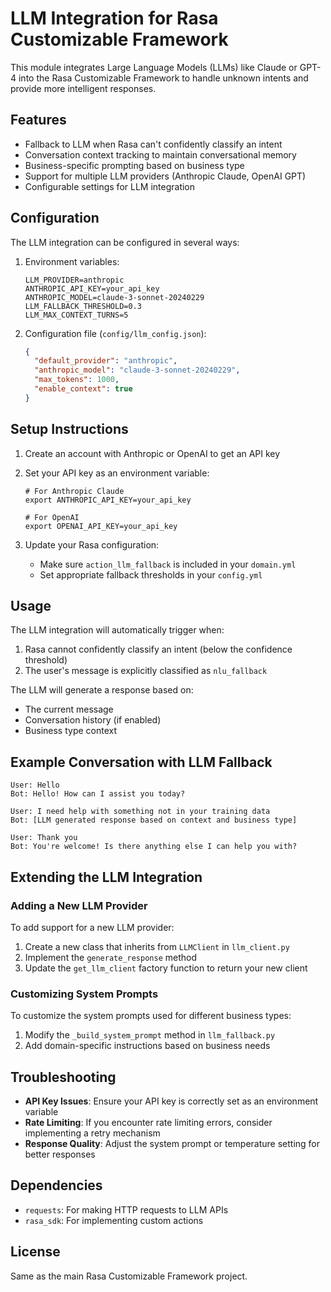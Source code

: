 # LLM Integration for Rasa Customizable Framework

This module integrates Large Language Models (LLMs) like Claude or GPT-4 into the Rasa Customizable Framework to handle unknown intents and provide more intelligent responses.

## Features

- Fallback to LLM when Rasa can't confidently classify an intent
- Conversation context tracking to maintain conversational memory
- Business-specific prompting based on business type
- Support for multiple LLM providers (Anthropic Claude, OpenAI GPT)
- Configurable settings for LLM integration

## Configuration

The LLM integration can be configured in several ways:

1. Environment variables:
   ```
   LLM_PROVIDER=anthropic
   ANTHROPIC_API_KEY=your_api_key
   ANTHROPIC_MODEL=claude-3-sonnet-20240229
   LLM_FALLBACK_THRESHOLD=0.3
   LLM_MAX_CONTEXT_TURNS=5
   ```

2. Configuration file (`config/llm_config.json`):
   ```json
   {
     "default_provider": "anthropic",
     "anthropic_model": "claude-3-sonnet-20240229",
     "max_tokens": 1000,
     "enable_context": true
   }
   ```

## Setup Instructions

1. Create an account with Anthropic or OpenAI to get an API key
2. Set your API key as an environment variable:
   ```
   # For Anthropic Claude
   export ANTHROPIC_API_KEY=your_api_key
   
   # For OpenAI
   export OPENAI_API_KEY=your_api_key
   ```

3. Update your Rasa configuration:
   - Make sure `action_llm_fallback` is included in your `domain.yml`
   - Set appropriate fallback thresholds in your `config.yml`

## Usage

The LLM integration will automatically trigger when:

1. Rasa cannot confidently classify an intent (below the confidence threshold)
2. The user's message is explicitly classified as `nlu_fallback`

The LLM will generate a response based on:
- The current message
- Conversation history (if enabled)
- Business type context

## Example Conversation with LLM Fallback

```
User: Hello
Bot: Hello! How can I assist you today?

User: I need help with something not in your training data
Bot: [LLM generated response based on context and business type]

User: Thank you
Bot: You're welcome! Is there anything else I can help you with?
```

## Extending the LLM Integration

### Adding a New LLM Provider

To add support for a new LLM provider:

1. Create a new class that inherits from `LLMClient` in `llm_client.py`
2. Implement the `generate_response` method
3. Update the `get_llm_client` factory function to return your new client

### Customizing System Prompts

To customize the system prompts used for different business types:

1. Modify the `_build_system_prompt` method in `llm_fallback.py`
2. Add domain-specific instructions based on business needs

## Troubleshooting

- **API Key Issues**: Ensure your API key is correctly set as an environment variable
- **Rate Limiting**: If you encounter rate limiting errors, consider implementing a retry mechanism
- **Response Quality**: Adjust the system prompt or temperature setting for better responses

## Dependencies

- `requests`: For making HTTP requests to LLM APIs
- `rasa_sdk`: For implementing custom actions

## License

Same as the main Rasa Customizable Framework project.